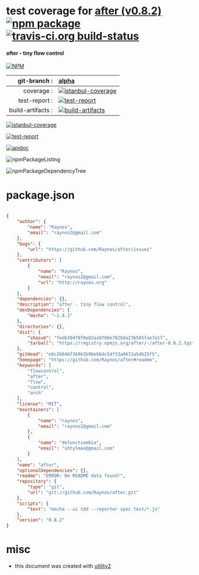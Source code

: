 # test coverage for  [after (v0.8.2)](https://github.com/Raynos/after#readme)  [![npm package](https://img.shields.io/npm/v/npmtest-after.svg?style=flat-square)](https://www.npmjs.org/package/npmtest-after) [![travis-ci.org build-status](https://api.travis-ci.org/npmtest/node-npmtest-after.svg)](https://travis-ci.org/npmtest/node-npmtest-after)
#### after - tiny flow control

[![NPM](https://nodei.co/npm/after.png?downloads=true)](https://www.npmjs.com/package/after)

| git-branch : | [alpha](https://github.com/npmtest/node-npmtest-after/tree/alpha)|
|--:|:--|
| coverage : | [![istanbul-coverage](https://npmtest.github.io/node-npmtest-after/build/coverage.badge.svg)](https://npmtest.github.io/node-npmtest-after/build/coverage.html/index.html)|
| test-report : | [![test-report](https://npmtest.github.io/node-npmtest-after/build/test-report.badge.svg)](https://npmtest.github.io/node-npmtest-after/build/test-report.html)|
| build-artifacts : | [![build-artifacts](https://npmtest.github.io/node-npmtest-after/glyphicons_144_folder_open.png)](https://github.com/npmtest/node-npmtest-after/tree/gh-pages/build)|

[![istanbul-coverage](https://npmtest.github.io/node-npmtest-after/build/screenCapture.buildCustomOrg.browser.coverage.html.png)](https://npmtest.github.io/node-npmtest-after/build/coverage.html/index.html)

[![test-report](https://npmtest.github.io/node-npmtest-after/build/screenCapture.buildCustomOrg.browser.%252Fhome%252Ftravis%252Fbuild%252Fnpmtest%252Fnode-npmtest-after%252Ftmp%252Fbuild%252Ftest-report.html.png)](https://npmtest.github.io/node-npmtest-after/build/test-report.html)

[![apidoc](https://npmdoc.github.io/node-npmdoc-after/build/screenCapture.buildApidoc.browser.%252Fhome%252Ftravis%252Fbuild%252Fnpmdoc%252Fnode-npmdoc-after%252Ftmp%252Fbuild%252Fapidoc.html.png)](https://npmdoc.github.io/node-npmdoc-after/build/apidoc.html)

![npmPackageListing](https://npmtest.github.io/node-npmtest-after/build/screenCapture.npmPackageListing.svg)

![npmPackageDependencyTree](https://npmtest.github.io/node-npmtest-after/build/screenCapture.npmPackageDependencyTree.svg)



# package.json

```json

{
    "author": {
        "name": "Raynos",
        "email": "raynos2@gmail.com"
    },
    "bugs": {
        "url": "https://github.com/Raynos/after/issues"
    },
    "contributors": [
        {
            "name": "Raynos",
            "email": "raynos2@gmail.com",
            "url": "http://raynos.org"
        }
    ],
    "dependencies": {},
    "description": "after - tiny flow control",
    "devDependencies": {
        "mocha": "~1.8.1"
    },
    "directories": {},
    "dist": {
        "shasum": "fedb394f9f0e02aa9768e702bda23b505fae7e1f",
        "tarball": "https://registry.npmjs.org/after/-/after-0.8.2.tgz"
    },
    "gitHead": "e8c26046f36962b90e68dc5df33a9672a54b25f5",
    "homepage": "https://github.com/Raynos/after#readme",
    "keywords": [
        "flowcontrol",
        "after",
        "flow",
        "control",
        "arch"
    ],
    "license": "MIT",
    "maintainers": [
        {
            "name": "raynos",
            "email": "raynos2@gmail.com"
        },
        {
            "name": "defunctzombie",
            "email": "shtylman@gmail.com"
        }
    ],
    "name": "after",
    "optionalDependencies": {},
    "readme": "ERROR: No README data found!",
    "repository": {
        "type": "git",
        "url": "git://github.com/Raynos/after.git"
    },
    "scripts": {
        "test": "mocha --ui tdd --reporter spec test/*.js"
    },
    "version": "0.8.2"
}
```



# misc
- this document was created with [utility2](https://github.com/kaizhu256/node-utility2)
